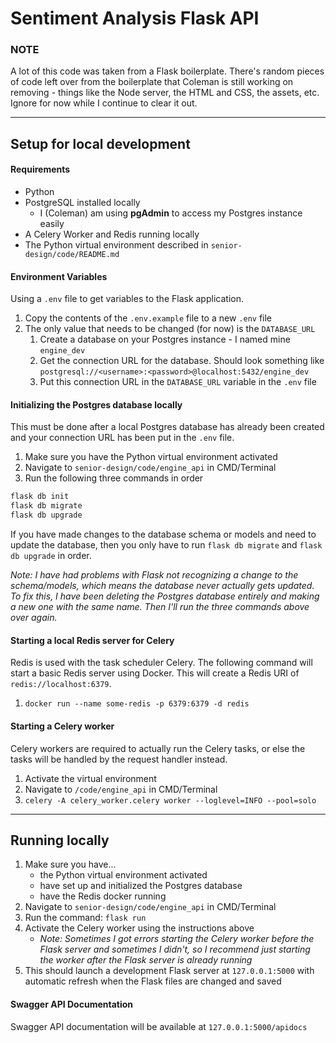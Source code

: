 # Sentiment Analysis Flask API

### NOTE

A lot of this code was taken from a Flask boilerplate. There's random pieces of code left over from the boilerplate that Coleman is still working on removing - things like the Node server, the HTML and CSS, the assets, etc. Ignore for now while I continue to clear it out.

---

## Setup for local development

#### Requirements

- Python
- PostgreSQL installed locally
    - I (Coleman) am using **pgAdmin** to access my Postgres instance easily
- A Celery Worker and Redis running locally
- The Python virtual environment described in `senior-design/code/README.md`


#### Environment Variables

Using a `.env` file to get variables to the Flask application. 

1. Copy the contents of the `.env.example` file to a new `.env` file
1. The only value that needs to be changed (for now) is the `DATABASE_URL`
    1. Create a database on your Postgres instance - I named mine `engine_dev`
    1. Get the connection URL for the database. Should look something like `postgresql://<username>:<password>@localhost:5432/engine_dev`
    1. Put this connection URL in the `DATABASE_URL` variable in the `.env` file
    
#### Initializing the Postgres database locally

This must be done after a local Postgres database has already been created and your connection URL has been put in the `.env` file.

1. Make sure you have the Python virtual environment activated
1. Navigate to `senior-design/code/engine_api` in CMD/Terminal
1. Run the following three commands in order
```bash
flask db init
flask db migrate
flask db upgrade
```

If you have made changes to the database schema or models and need to update the database, then you only have to run `flask db migrate` and `flask db upgrade` in order.

_Note: I have had problems with Flask not recognizing a change to the schema/models, which means the database never actually gets updated. To fix this, I have been deleting the Postgres database entirely and making a new one with the same name. Then I'll run the three commands above over again._

#### Starting a local Redis server for Celery

Redis is used with the task scheduler Celery. The following command will start a basic Redis server using Docker. This will create a Redis URI of `redis://localhost:6379`. 

1. `docker run --name some-redis -p 6379:6379 -d redis`

#### Starting a Celery worker

Celery workers are required to actually run the Celery tasks, or else the tasks will be handled by the request handler instead.

1. Activate the virtual environment
1. Navigate to `/code/engine_api` in CMD/Terminal
1. `celery -A celery_worker.celery worker --loglevel=INFO --pool=solo`


---

## Running locally

1. Make sure you have...
   - the Python virtual environment activated 
   - have set up and initialized the Postgres database 
   - have the Redis docker running
1. Navigate to `senior-design/code/engine_api` in CMD/Terminal
1. Run the command: `flask run`
1. Activate the Celery worker using the instructions above
   - _Note: Sometimes I got errors starting the Celery worker before the Flask server and sometimes I didn't, so I recommend just starting the worker after the Flask server is already running_
1. This should launch a development Flask server at `127.0.0.1:5000` with automatic refresh when the Flask files are changed and saved

#### Swagger API Documentation

Swagger API documentation will be available at `127.0.0.1:5000/apidocs` 
